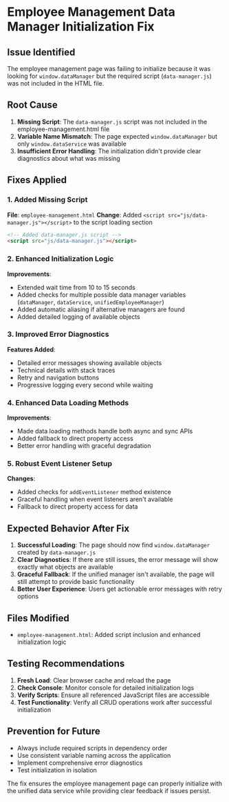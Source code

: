 # Employee Management Data Manager Initialization Fix

## Issue Identified
The employee management page was failing to initialize because it was looking for `window.dataManager` but the required script (`data-manager.js`) was not included in the HTML file.

## Root Cause
1. **Missing Script**: The `data-manager.js` script was not included in the employee-management.html file
2. **Variable Name Mismatch**: The page expected `window.dataManager` but only `window.dataService` was available
3. **Insufficient Error Handling**: The initialization didn't provide clear diagnostics about what was missing

## Fixes Applied

### 1. Added Missing Script
**File**: `employee-management.html`
**Change**: Added `<script src="js/data-manager.js"></script>` to the script loading section

```html
<!-- Added data-manager.js script -->
<script src="js/data-manager.js"></script>
```

### 2. Enhanced Initialization Logic
**Improvements**:
- Extended wait time from 10 to 15 seconds
- Added checks for multiple possible data manager variables (`dataManager`, `dataService`, `unifiedEmployeeManager`)
- Added automatic aliasing if alternative managers are found
- Added detailed logging of available objects

### 3. Improved Error Diagnostics
**Features Added**:
- Detailed error messages showing available objects
- Technical details with stack traces
- Retry and navigation buttons
- Progressive logging every second while waiting

### 4. Enhanced Data Loading Methods
**Improvements**:
- Made data loading methods handle both async and sync APIs
- Added fallback to direct property access
- Better error handling with graceful degradation

### 5. Robust Event Listener Setup
**Changes**:
- Added checks for `addEventListener` method existence
- Graceful handling when event listeners aren't available
- Fallback to direct property access for data

## Expected Behavior After Fix

1. **Successful Loading**: The page should now find `window.dataManager` created by `data-manager.js`
2. **Clear Diagnostics**: If there are still issues, the error message will show exactly what objects are available
3. **Graceful Fallback**: If the unified manager isn't available, the page will still attempt to provide basic functionality
4. **Better User Experience**: Users get actionable error messages with retry options

## Files Modified
- `employee-management.html`: Added script inclusion and enhanced initialization logic

## Testing Recommendations
1. **Fresh Load**: Clear browser cache and reload the page
2. **Check Console**: Monitor console for detailed initialization logs
3. **Verify Scripts**: Ensure all referenced JavaScript files are accessible
4. **Test Functionality**: Verify all CRUD operations work after successful initialization

## Prevention for Future
- Always include required scripts in dependency order
- Use consistent variable naming across the application
- Implement comprehensive error diagnostics
- Test initialization in isolation

The fix ensures the employee management page can properly initialize with the unified data service while providing clear feedback if issues persist.
